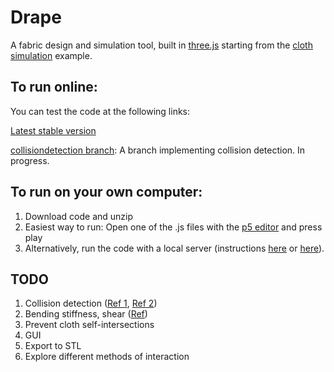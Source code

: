 # Drape
A fabric design and simulation tool, built in [three.js](http://threejs.org/) starting from the [cloth simulation](http://threejs.org/examples/webgl_animation_cloth) example.

## To run online:
You can test the code at the following links:

[Latest stable version](https://gitcdn.xyz/repo/aatishb/drape/master/index.html)

[collisiondetection branch](https://cdn.gitcdn.link/cdn/aatishb/drape/052afa78504072d830987127d1953beb31c46ed3/index.html): A branch implementing collision detection. In progress.

## To run on your own computer:

1. Download code and unzip
2. Easiest way to run: Open one of the .js files with the [p5 editor](http://p5js.org/download/) and press play
3. Alternatively, run the code with a local server (instructions [here](https://github.com/mrdoob/three.js/wiki/How-to-run-things-locally) or [here](https://github.com/processing/p5.js/wiki/Local-server)).

## TODO

1. Collision detection ([Ref 1](https://scholar.google.com/scholar?cites=1975214025279575923&as_sdt=5,31&sciodt=0,31&hl=en), [Ref 2](https://graphics.stanford.edu/~mdfisher/cloth.html))
2. Bending stiffness, shear ([Ref](http://www.uni-weimar.de/~caw/papers/p28-bridson.pdf))
3. Prevent cloth self-intersections
4. GUI
5. Export to STL
6. Explore different methods of interaction
